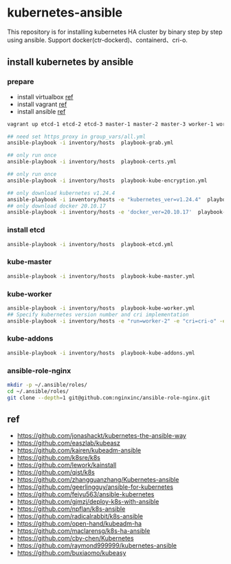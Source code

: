 # kubernetes-ansible

This repository is for installing kubernetes HA cluster by binary step by step using ansible.
Support docker(ctr-dockerd)、containerd、cri-o.

## install kubernetes by ansible

### prepare

- install virtualbox [ref](https://www.virtualbox.org/manual/ch02.html)
- install vagrant [ref](https://www.vagrantup.com/docs/installation)
- install ansible [ref](https://docs.ansible.com/ansible/latest/installation_guide/intro_installation.html)

```bash
vagrant up etcd-1 etcd-2 etcd-3 master-1 master-2 master-3 worker-1 worker-2 worker-3
```

```bash
## need set https_proxy in group_vars/all.yml
ansible-playbook -i inventory/hosts  playbook-grab.yml

## only run once
ansible-playbook -i inventory/hosts  playbook-certs.yml

## only run once
ansible-playbook -i inventory/hosts  playbook-kube-encryption.yml

## only download kubernetes v1.24.4
ansible-playbook -i inventory/hosts -e "kubernetes_ver=v1.24.4"  playbook-grab.yml --tags=path,kubernetes
## only download docker 20.10.17
ansible-playbook -i inventory/hosts -e 'docker_ver=20.10.17'  playbook-grab.yml --tags=path,docker
```
### install etcd
```bash
ansible-playbook -i inventory/hosts  playbook-etcd.yml
```
### kube-master
```bash
ansible-playbook -i inventory/hosts  playbook-kube-master.yml
```
### kube-worker
```bash
ansible-playbook -i inventory/hosts  playbook-kube-worker.yml
## Specify kubernetes version number and cri implementation
ansible-playbook -i inventory/hosts -e "run=worker-2" -e "cri=cri-o" -e "kubernetes_ver=v1.24.4" playbook-kube-worker.yml
```
### kube-addons
```bash
ansible-playbook -i inventory/hosts  playbook-kube-addons.yml
```
### ansible-role-nginx
```bash
mkdir -p ~/.ansible/roles/
cd ~/.ansible/roles/
git clone --depth=1 git@github.com:nginxinc/ansible-role-nginx.git
```

## ref
- <https://github.com/jonashackt/kubernetes-the-ansible-way>
- <https://github.com/easzlab/kubeasz>
- <https://github.com/kairen/kubeadm-ansible>
- <https://github.com/k8sre/k8s>
- <https://github.com/lework/kainstall>
- <https://github.com/qist/k8s>
- <https://github.com/zhangguanzhang/Kubernetes-ansible>
- <https://github.com/geerlingguy/ansible-for-kubernetes>
- <https://github.com/feiyu563/ansible-kubernetes>
- <https://github.com/gjmzj/deploy-k8s-with-ansible>
- <https://github.com/npflan/k8s-ansible>
- <https://github.com/radicalrabbit/k8s-ansible>
- <https://github.com/open-hand/kubeadm-ha>
- <https://github.com/maclarensg/k8s-ha-ansible>
- <https://github.com/cby-chen/Kubernetes>
- <https://github.com/raymond999999/kubernetes-ansible>
- <https://github.com/buxiaomo/kubeasy>
